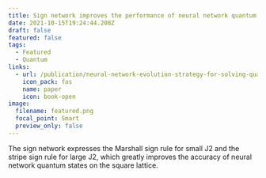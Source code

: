 ```yaml
---
title: Sign network improves the performance of neural network quantum state
date: 2021-10-15T19:24:44.208Z
draft: false
featured: false
tags:
  - Featured
  - Quantum
links:
  - url: /publication/neural-network-evolution-strategy-for-solving-quantum-sign-structures/
    icon_pack: fas
    name: paper
    icon: book-open
image:
  filename: featured.png
  focal_point: Smart
  preview_only: false
---
```

The sign network expresses the Marshall sign rule for small J2 and the stripe sign rule for large J2, which greatly improves the accuracy of neural network quantum states on the square lattice.
